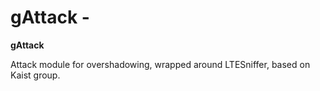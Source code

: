
# gAttack - 

**gAttack** 

Attack module for overshadowing, wrapped around LTESniffer, based on Kaist group.
